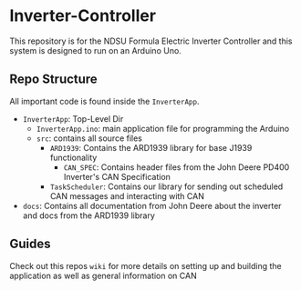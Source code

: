 # Inverter-Controller
This repository is for the NDSU Formula Electric Inverter Controller and this system is designed to run on an Arduino Uno.

## Repo Structure
All important code is found inside the ``InverterApp``.
- ``InverterApp``: Top-Level Dir
    - ``InverterApp.ino``: main application file for programming the Arduino
    - ``src``: contains all source files
      - ``ARD1939``: Contains the ARD1939 library for base J1939 functionality
        - ``CAN_SPEC``: Contains header files from the John Deere PD400 Inverter's CAN Specification
      - ``TaskScheduler``: Contains our library for sending out scheduled CAN messages and interacting with CAN
- ``docs``: Contains all documentation from John Deere about the inverter and docs from the ARD1939 library    

## Guides
Check out this repos `wiki` for more details on setting up and building the application as well as general information on CAN

